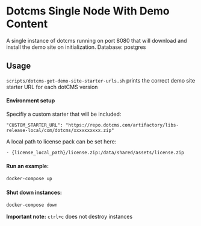 # Dotcms Single Node With Demo Content

A single instance of dotcms running on port 8080 that will download and install the demo site on initialization. Database: postgres

## Usage
`scripts/dotcms-get-demo-site-starter-urls.sh` prints the correct demo site starter URL for each dotCMS version

#### Environment setup
Specifiy a custom starter that will be included:
```
"CUSTOM_STARTER_URL": "https://repo.dotcms.com/artifactory/libs-release-local/com/dotcms/xxxxxxxxxx.zip"
```
A local path to license pack can be set here:

```
- {license_local_path}/license.zip:/data/shared/assets/license.zip
```

#### Run an example:

```bash
docker-compose up
```

#### Shut down instances:

```bash
docker-compose down
```

**Important note:** `ctrl+c` does not destroy instances


